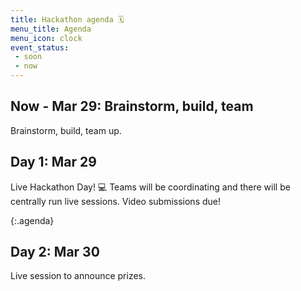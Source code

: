 ```yaml
---
title: Hackathon agenda 🗓️
menu_title: Agenda
menu_icon: clock
event_status:
 - soon
 - now
---
```


## Now - Mar 29: Brainstorm, build, team

Brainstorm, build, team up.

<!-- {:.agenda} -->


## Day 1: Mar 29

Live Hackathon Day! 💻 Teams will be coordinating and there will be centrally run live sessions. Video submissions due!

{:.agenda}
<!-- Time (BST)    | Activity | Where to go
------------- | -------- | -----------
09:15 – 09:30 | Zoom meeting opens for informal networking | Zoom main room
09:30 – 10:00 | **Welcome talk**<br>Speaker name | Zoom main room
10:00 – 11:55 | **Breakout groups**<br>Recap and continue working on projects | Zoom breakout rooms
12:00 – 12:30 | **Yoga**<br>Take some time away from your keyboard | Zoom main room
12:30 – 13:30 | Lunch break |
13:30 – 16:30 | **Breakout groups**<br>Continue working on projects | Zoom breakout rooms
16:30 – 17:00 | **End of day tidy-up**<br>Write up<br>Commit your changes to GitHub<br>Tidy Group Workspace | Zoom breakout rooms
17:00 – 17:25 | **Group updates**<br>90 seconds per group<br>Zero or one slide 😊<br>How things are going; what problems you have faced | Zoom main room
17:25 – 17:30 | **Close of day** | Zoom main room -->


## Day 2: Mar 30

Live session to announce prizes.